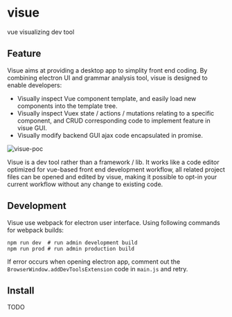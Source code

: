 # visue
vue visualizing dev tool


## Feature

Visue aims at providing a desktop app to simplity front end coding. By combining electron UI and grammar analysis tool, visue is designed to enable developers:

* Visually inspect Vue component template, and easily load new components into the template tree.
* Visually inspect Vuex state / actions / mutations relating to a specific component, and CRUD corresponding code to implement feature in visue GUI.
* Visually modify backend GUI ajax code encapsulated in promise.

![visue-poc](http://7u2gqx.com1.z0.glb.clouddn.com/visue-poc.png)

Visue is a dev tool rather than a framework / lib. It works like a code editor optimized for vue-based front end development workflow, all related project files can be opened and edited by visue, making it possible to opt-in your current workflow without any change to existing code.


## Development
Visue use webpack for electron user interface. Using following commands for webpack builds:

``` text
npm run dev  # run admin development build
npm run prod # run admin production build
```

If error occurs when opening electron app, comment out the `BrowserWindow.addDevToolsExtension` code in `main.js` and retry.


## Install
TODO
